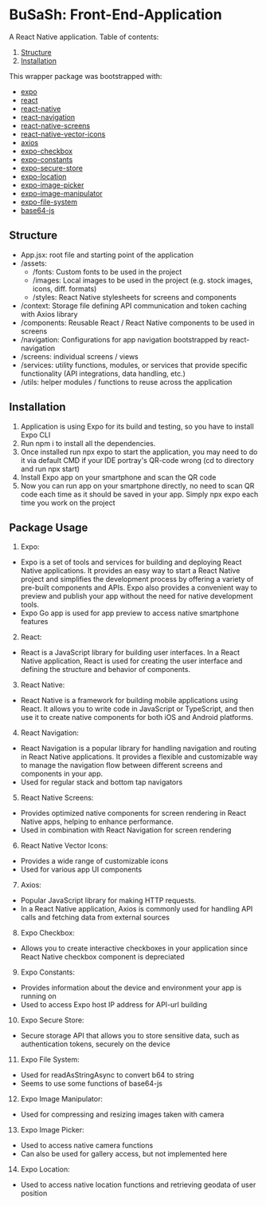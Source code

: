 # BuSaSh: Front-End-Application
A React Native application. Table of contents:
1. [Structure](#structure)
2. [Installation](#installation)

This wrapper package was bootstrapped with:
- [expo](https://docs.expo.dev/)
- [react](https://react.dev/learn)
- [react-native](https://reactnative.dev/docs/getting-started)
- [react-navigation](https://reactnavigation.org/docs/getting-started)
- [react-native-screens](https://reactnavigation.org/docs/getting-started)
- [react-native-vector-icons](https://reactnavigation.org/docs/getting-started)
- [axios](https://github.com/axios/axios)
- [expo-checkbox](https://docs.expo.dev/versions/latest/sdk/checkbox/)
- [expo-constants](https://docs.expo.dev/versions/latest/sdk/constants/)
- [expo-secure-store](https://docs.expo.dev/versions/latest/sdk/securestore/)
- [expo-location](https://docs.expo.dev/versions/latest/sdk/location/)
- [expo-image-picker](https://docs.expo.dev/versions/latest/sdk/imagepicker/)
- [expo-image-manipulator](https://docs.expo.dev/versions/latest/sdk/imagemanipulator/)
- [expo-file-system](https://docs.expo.dev/versions/latest/sdk/filesystem/)
- [base64-js](https://www.npmjs.com/package/base64-js)

## Structure
- App.jsx:  root file and starting point of the application
- /assets:
  - /fonts:  Custom fonts to be used in the project
  - /images: Local images to be used in the project (e.g. stock images, icons, diff. formats)
  - /styles: React Native stylesheets for screens and components
- /context: Storage file defining API communication and token caching with Axios library
- /components: Reusable React / React Native components to be used in screens
- /navigation: Configurations for app navigation bootstrapped by react-navigation
- /screens: individual screens / views
- /services: utility functions, modules, or services that provide specific functionality (API integrations, data handling, etc.)
- /utils: helper modules / functions to reuse across the application

## Installation
1. Application is using Expo for its build and testing, so you have to install Expo CLI
2. Run npm i to install all the dependencies.
3. Once installed run npx expo to start the application, you may need to do it via default CMD if your IDE portray's QR-code wrong (cd to directory and run npx start)
4. Install Expo app on your smartphone and scan the QR code
5. Now you can run app on your smartphone directly, no need to scan QR code each time as it should be saved in your app. Simply npx expo each time you work on the project

## Package Usage
1. Expo: 
- Expo is a set of tools and services for building and deploying React Native applications. It provides an easy way to start a React Native project and simplifies the development process by offering a variety of pre-built components and APIs. Expo also provides a convenient way to preview and publish your app without the need for native development tools.
- Expo Go app is used for app preview to access native smartphone features
2. React: 
- React is a JavaScript library for building user interfaces. In a React Native application, React is used for creating the user interface and defining the structure and behavior of components.
3. React Native:
- React Native is a framework for building mobile applications using React. It allows you to write code in JavaScript or TypeScript, and then use it to create native components for both iOS and Android platforms.
4. React Navigation:
- React Navigation is a popular library for handling navigation and routing in React Native applications. It provides a flexible and customizable way to manage the navigation flow between different screens and components in your app.
- Used for regular stack and bottom tap navigators
5. React Native Screens:
- Provides optimized native components for screen rendering in React Native apps, helping to enhance performance.
- Used in combination with React Navigation for screen rendering
6. React Native Vector Icons:
- Provides a wide range of customizable icons
- Used for various app UI components
7. Axios:
- Popular JavaScript library for making HTTP requests. 
- In a React Native application, Axios is commonly used for handling API calls and fetching data from external sources
8. Expo Checkbox:
- Allows you to create interactive checkboxes in your application since React Native checkbox component is depreciated
9. Expo Constants:
- Provides information about the device and environment your app is running on
- Used to access Expo host IP address for API-url building
10. Expo Secure Store:
- Secure storage API that allows you to store sensitive data, such as authentication tokens, securely on the device
11. Expo File System:
- Used for readAsStringAsync to convert b64 to string
- Seems to use some functions of base64-js
12. Expo Image Manipulator:
- Used for compressing and resizing images taken with camera
13. Expo Image Picker:
- Used to access native camera functions
- Can also be used for gallery access, but not implemented here
14. Expo Location:
- Used to access native location functions and retrieving geodata of user position